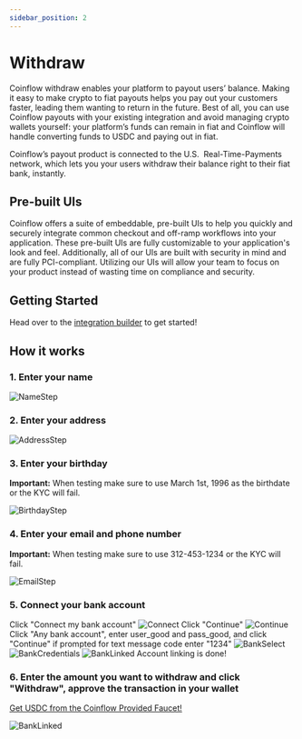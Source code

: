 ```yaml
---
sidebar_position: 2
---
```


# Withdraw

Coinflow withdraw enables your platform to payout users’ balance. Making it easy to make crypto to fiat payouts helps 
you pay out your customers faster, leading them wanting to return in the future. Best of all, you can use Coinflow 
payouts with your existing integration and avoid managing crypto wallets yourself: your platform’s funds can remain in 
fiat and Coinflow will handle converting funds to USDC and paying out in fiat.


Coinflow’s payout product is connected to the U.S.  Real-Time-Payments network, which lets you your users withdraw 
their balance right to their fiat bank, instantly.

## Pre-built UIs

Coinflow offers a suite of embeddable, pre-built UIs to help you quickly and securely integrate common checkout and
off-ramp workflows into your application. These pre-built UIs are fully customizable to your application's look and feel.
Additionally, all of our UIs are built with security in mind and are fully PCI-compliant. Utilizing our UIs will
allow your team to focus on your product instead of wasting time on compliance and security.

## Getting Started

Head over to the [integration builder](https://docs.coinflow.cash/integration-builder?language=react&chain=solana&product=withdraw) to get started!

## How it works

### 1. Enter your name

![NameStep](/img/docs/withdraw/1.png)

### 2. Enter your address

![AddressStep](/img/docs/withdraw/2.png)

### 3. Enter your birthday

**Important:** When testing make sure to use March 1st, 1996 as the birthdate or the KYC will fail.

![BirthdayStep](/img/docs/withdraw/3.png)

### 4. Enter your email and phone number

**Important:** When testing make sure to use 312-453-1234 or the KYC will fail.

![EmailStep](/img/docs/withdraw/4.png)

### 5. Connect your bank account

Click "Connect my bank account"
![Connect](/img/docs/withdraw/5.png)
Click "Continue"
![Continue](/img/docs/withdraw/6.png)
Click "Any bank account", enter user_good and pass_good, and click "Continue" if prompted for text message code enter "1234"
![BankSelect](/img/docs/withdraw/7.png)
![BankCredentials](/img/docs/withdraw/8.png)
![BankLinked](/img/docs/withdraw/9.png)
Account linking is done!

### 6. Enter the amount you want to withdraw and click "Withdraw", approve the transaction in your wallet

[Get USDC from the Coinflow Provided Faucet!](https://staging.coinflow.cash/faucet)

![BankLinked](/img/docs/withdraw/10.png)
